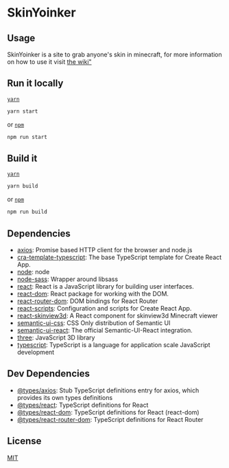 # SkinYoinker


## Usage

SkinYoinker is a site to grab anyone's skin in minecraft, for more information on how to use it visit [the wiki"](https://github.com/DankDumpster/SkinYoinker/wiki)

## Run it locally

[`yarn`](https://yarnpkg.com/en/)
```sh
yarn start
```
or
[`npm`](https://docs.npmjs.com/getting-started/installing-npm-packages-locally)
```sh
npm run start
```

## Build it
[`yarn`](https://yarnpkg.com/en/)
```sh
yarn build
```
or
[`npm`](https://docs.npmjs.com/getting-started/installing-npm-packages-locally)
```sh
npm run	build
```

## Dependencies

- [axios](https://ghub.io/axios): Promise based HTTP client for the browser and node.js
- [cra-template-typescript](https://ghub.io/cra-template-typescript): The base TypeScript template for Create React App.
- [node](https://ghub.io/node): node
- [node-sass](https://ghub.io/node-sass): Wrapper around libsass
- [react](https://ghub.io/react): React is a JavaScript library for building user interfaces.
- [react-dom](https://ghub.io/react-dom): React package for working with the DOM.
- [react-router-dom](https://ghub.io/react-router-dom): DOM bindings for React Router
- [react-scripts](https://ghub.io/react-scripts): Configuration and scripts for Create React App.
- [react-skinview3d](https://ghub.io/react-skinview3d): A React component for skinview3d Minecraft viewer
- [semantic-ui-css](https://ghub.io/semantic-ui-css): CSS Only distribution of Semantic UI
- [semantic-ui-react](https://ghub.io/semantic-ui-react): The official Semantic-UI-React integration.
- [three](https://ghub.io/three): JavaScript 3D library
- [typescript](https://ghub.io/typescript): TypeScript is a language for application scale JavaScript development

## Dev Dependencies

- [@types/axios](https://ghub.io/@types/axios): Stub TypeScript definitions entry for axios, which provides its own types definitions
- [@types/react](https://ghub.io/@types/react): TypeScript definitions for React
- [@types/react-dom](https://ghub.io/@types/react-dom): TypeScript definitions for React (react-dom)
- [@types/react-router-dom](https://ghub.io/@types/react-router-dom): TypeScript definitions for React Router

## License

[MIT](https://github.com/DankDumpster/SkinYoinker/LICENSE)